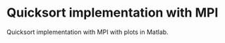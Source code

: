 Quicksort implementation with MPI
============

Quicksort implementation with MPI with plots in Matlab. 
